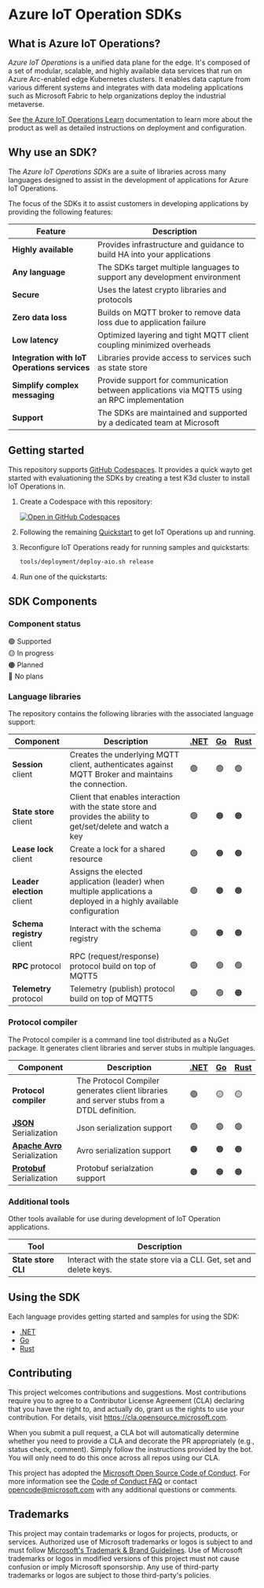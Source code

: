 # Azure IoT Operation SDKs

## What is Azure IoT Operations?

*Azure IoT Operations* is a unified data plane for the edge. It's composed of a set of modular, scalable, and highly available data services that run on Azure Arc-enabled edge Kubernetes clusters. It enables data capture from various different systems and integrates with data modeling applications such as Microsoft Fabric to help organizations deploy the industrial metaverse.

See [the Azure IoT Operations Learn](https://learn.microsoft.com/azure/iot-operations/) documentation to learn more about the product as well as detailed instructions on deployment and configuration.

## Why use an SDK?

The *Azure IoT Operations SDKs* are a suite of libraries across many languages designed to assist in the development of applications for Azure IoT Operations.

The focus of the SDKs it to assist customers in developing applications by providing the following features:

| Feature | Description |
|-|-|
| **Highly available** | Provides infrastructure and guidance to build HA into your applications |
| **Any language** | The SDKs target multiple languages to support any development environment |
| **Secure** | Uses the latest crypto libraries and protocols |
| **Zero data loss** | Builds on MQTT broker to remove data loss due to application failure |
| **Low latency** | Optimized layering and tight MQTT client coupling minimized overheads |
| **Integration with IoT Operations services** | Libraries provide access to services such as state store |
| **Simplify complex messaging** | Provide support for communication between applications via MQTT5 using an RPC implementation |
| **Support** | The SDKs are maintained and supported by a dedicated team at Microsoft |

## Getting started

This repository supports [GitHub Codespaces](https://github.com/features/codespaces). It provides a quick wayto get started with evaluationing the SDKs by creating a test K3d cluster to install IoT Operations in.

1. Create a Codespace with this repository:

   [![Open in GitHub Codespaces](https://github.com/codespaces/badge.svg)](https://codespaces.new/Azure/iot-operations-sdks)

1. Following the remaining [Quickstart](https://learn.microsoft.com/azure/iot-operations/get-started-end-to-end-sample/quickstart-deploy) to get IoT Operations up and running.

1. Reconfigure IoT Operations ready for running samples and quickstarts:

   ```bash
   tools/deployment/deploy-aio.sh release
   ```

1. Run one of the quickstarts:

## SDK Components

### Component status

:green_circle: Supported  
:yellow_circle: In progress  
:orange_circle: Planned  
:red_circle: No plans

### Language libraries

The repository contains the following libraries with the associated language support:

| Component | Description | [.NET](./dotnet) | [Go](./go) | [Rust](./rust) |
|-|-|-|-|-|
| **Session** client | Creates the underlying MQTT client, authenticates against MQTT Broker and maintains the connection. | :green_circle: | :green_circle: | :green_circle: |
| **State store** client | Client that enables interaction with the state store and provides the ability to get/set/delete and watch a key | :green_circle: | :orange_circle: | :orange_circle: |
| **Lease lock** client | Create a lock for a shared resource | :green_circle: | :orange_circle: | :orange_circle: |
| **Leader election** client | Assigns the elected application (leader) when multiple applications a deployed in a highly available configuration | :green_circle: | :orange_circle: | :orange_circle: |
| **Schema registry** client | Interact with the schema registry | :green_circle: | :orange_circle: | :orange_circle: |
| **RPC** protocol | RPC (request/response) protocol build on top of MQTT5 | :green_circle: | :green_circle: | :green_circle: |
| **Telemetry** protocol | Telemetry (publish) protocol build on top of MQTT5 | :green_circle: | :green_circle: | :orange_circle: |

### Protocol compiler

The Protocol compiler is a command line tool distributed as a NuGet package. It generates client libraries and server stubs in multiple languages.

| Component | Description | [.NET](./dotnet) | [Go](./go) | [Rust](./rust) |
|-|-|-|-|-|
| **Protocol compiler** | The Protocol Compiler generates client libraries and server stubs from a DTDL definition. | :green_circle: | :yellow_circle:  | :yellow_circle:  |
| [**JSON**](https://www.json.org/) Serialization | Json serialization support | :green_circle: | :green_circle: | :green_circle: |
| [**Apache Avro**](https://avro.apache.org/) Serialization | Avro serialization support | :orange_circle: | :orange_circle: | :orange_circle: |
| [**Protobuf**](https://protobuf.dev/) Serialization | Protobuf serialzation support| :orange_circle: | :orange_circle: | :orange_circle: |

### Additional tools

Other tools available for use during development of IoT Operation applications.

| Tool | Description |
|-|-|
| **State store CLI** | Interact with the state store via a CLI. Get, set and delete keys. |

## Using the SDK

Each language provides getting started and samples for using the SDK:

* [.NET](./dotnet)
* [Go](./go)
* [Rust](./rust)

## Contributing

This project welcomes contributions and suggestions.  Most contributions require you to agree to a
Contributor License Agreement (CLA) declaring that you have the right to, and actually do, grant us
the rights to use your contribution. For details, visit https://cla.opensource.microsoft.com.

When you submit a pull request, a CLA bot will automatically determine whether you need to provide
a CLA and decorate the PR appropriately (e.g., status check, comment). Simply follow the instructions
provided by the bot. You will only need to do this once across all repos using our CLA.

This project has adopted the [Microsoft Open Source Code of Conduct](https://opensource.microsoft.com/codeofconduct/).
For more information see the [Code of Conduct FAQ](https://opensource.microsoft.com/codeofconduct/faq/) or
contact [opencode@microsoft.com](mailto:opencode@microsoft.com) with any additional questions or comments.

## Trademarks

This project may contain trademarks or logos for projects, products, or services. Authorized use of Microsoft 
trademarks or logos is subject to and must follow 
[Microsoft's Trademark & Brand Guidelines](https://www.microsoft.com/en-us/legal/intellectualproperty/trademarks/usage/general).
Use of Microsoft trademarks or logos in modified versions of this project must not cause confusion or imply Microsoft sponsorship.
Any use of third-party trademarks or logos are subject to those third-party's policies.
